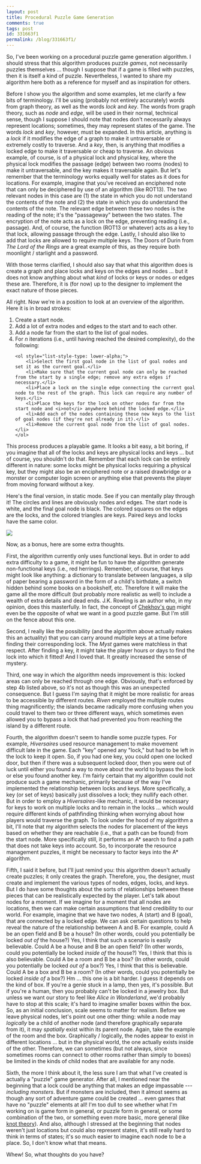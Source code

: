 ```yaml
---
layout: post
title: Procedural Puzzle Game Generation
comments: true
tags: post
id: 331663f1
permalink: /blog/331663f1/
---
```


So, I've been working on a procedural puzzle game generation algorithm. I should stress that this algorithm produces puzzle _games_, not necessarily puzzles themselves ... though I suppose that if a game is filled with puzzles, then it is itself a kind of puzzle. Nevertheless, I wanted to share my algorithm here both as a reference for myself and as inspiration for others.

Before I show you the algorithm and some examples, let me clarify a few bits of terminology. I'll be using (probably not entirely accurately) words from graph theory, as well as the words _lock_ and _key_. The words from graph theory, such as _node_ and _edge_, will be used in their normal, technical sense, though I suppose I should note that nodes don't necessarily always represent locations; sometimes, they may represent states of the game. The words _lock_ and _key_, however, must be expanded. In this article, anything is a _lock_ if it modifies the edge of a graph to make it untraversable or extremely costly to traverse. And a _key_, then, is anything that modifies a locked edge to make it traversable or cheap to traverse. An obvious example, of course, is of a physical lock and physical key, where the physical lock modifies the passage (edge) between two rooms (nodes) to make it untraversable, and the key makes it traversable again. But let's remember that the terminology works equally well for states as it does for locations. For example, imagine that you've received an enciphered note that can only be deciphered by use of an algorithm (like ROT13). The two relevant nodes in this case are (1) the state in which you do not understand the contents of the note and (2) the state in which you do understand the contents of the note. The relevant edge between these two nodes is the reading of the note; it's the "passageway" between the two states. The encryption of the note acts as a lock on the edge, preventing reading (i.e., passage). And, of course, the function (ROT13 or whatever) acts as a key to that lock, allowing passage through the edge. Lastly, I should also like to add that locks are allowed to require multiple keys. The Doors of Durin from _The Lord of the Rings_ are a great example of this, as they require both moonlight / starlight and a password.

With those terms clarified, I should also say that what this algorithm does is create a graph and place locks and keys on the edges and nodes ... but it does not know anything about what _kind_ of locks or keys or nodes or edges these are. Therefore, it is (for now) up to the designer to implement the exact nature of those pieces.

All right. Now we're in a position to look at an overview of the algorithm. Here it is in broad strokes:

<ol>
	<li>Create a start node.</li>
	<li>Add a lot of extra nodes and edges to the start and to each other.</li>
	<li>Add a node far from the start to the list of goal nodes.</li>
	<li>For <i>n</i> iterations (i.e., until having reached the desired complexity), do the following:</li>

    <ol style="list-style-type: lower-alpha;">
    	<li>Select the first goal node in the list of goal nodes and set it as the current goal.</li>
    	<li>Make sure that the current goal node can only be reached from the start by a single edge; remove any extra edges if necessary.</li>
    	<li>Place a lock on the single edge connecting the current goal node to the rest of the graph. This lock can require any number of keys.</li>
    	<li>Place the keys for the lock on other nodes far from the start node and <i>not</i> anywhere behind the locked edge.</li>
    	<li>Add each of the nodes containing these new keys to the list of goal nodes (if they're not already in it).</li>
    	<li>Remove the current goal node from the list of goal nodes.</li>
    </ol>

</ol>

This process produces a playable game. It looks a bit easy, a bit boring, if you imagine that all of the locks and keys are physical locks and keys ... but of course, you shouldn't do that. Remember that each lock can be entirely different in nature: some locks might be physical locks requiring a physical key, but they might also be an enciphered note or a raised drawbridge or a monster or computer login screen or anything else that prevents the player from moving forward without a key.

Here's the final version, in static mode. See if you can mentally play through it! The circles and lines are obviously nodes and edges. The start node is white, and the final goal node is black. The colored squares on the edges are the locks, and the colored triangles are keys. Paired keys and locks have the same color.

<p class="centered">
	<img src="/res/media/graph_static.png">
</p>

Now, as a bonus, here are some extra thoughts.

First, the algorithm currently only uses functional keys. But in order to add extra difficulty to a game, it might be fun to have the algorithm generate non-functional keys (i.e., red herrings). Remember, of course, that keys might look like anything: a dictionary to translate between languages, a slip of paper bearing a password in the form of a child's birthdate, a switch hidden behind some books on a bookshelf, etc. Therefore it will make the game all the more difficult (but probably more realistic as well) to include a wealth of extra details and dead ends. J.K. Rowling is an author who, in my opinion, does this masterfully. In fact, the concept of [Chekhov's gun](http://en.wikipedia.org/wiki/Chekhov%27s_gun) might even be the opposite of what we want in a good puzzle game. But I'm still on the fence about this one.

Second, I really like the possibility (and the algorithm above actually makes this an actuality) that you can carry around multiple keys at a time before finding their corresponding lock. The _Myst_ games were matchless in that respect. After finding a key, it might take the player hours or days to find the lock into which it fitted! And I loved that. It greatly increased the sense of mystery.

Third, one way in which the algorithm needs improvement is this: locked areas can only be reached through one edge. Obviously, that's enforced by step 4b listed above, so it's not as though this was an unexpected consequence. But I guess I'm saying that it might be more realistic for areas to be accessible by different routes. _Riven_ employed the multiple routes thing magnificently; the islands became radically more confusing when you could travel to them two or three different ways, which sometimes even allowed you to bypass a lock that had prevented you from reaching the island by a different route.

Fourth, the algorithm doesn't seem to handle some puzzle types. For example, _Hiversaires_ used resource management to make movement difficult late in the game. Each "key" opened any "lock," but had to be left in the lock to keep it open. So, if you had one key, you could open one locked door, but then if there was a subsequent locked door, then you were out of luck until either you found a way to move about the world to bypass the lock or else you found another key. I'm fairly certain that my algorithm could not produce such a game mechanic, primarily because of the way I've implemented the relationship between locks and keys. More specifically, a key (or set of keys) basically just dissolves a lock; they nullify each other. But in order to employ a _Hiversaires_-like mechanic, it would be necessary for keys to work on multiple locks and to remain in the locks ... which would require different kinds of pathfinding thinking when worrying about how players would traverse the graph. To look under the hood of my algorithm a bit, I'll note that my algorithm selects the nodes for placement of the keys based on whether they are reachable (i.e., that a path can be found) from the start node. More specifically still, it performs an A* search to find a path that does not take keys into account. So, to incorporate the resource management puzzles, it might be necessary to factor keys into the A* algorithm.

Fifth, I said it before, but I'll just remind you: this algorithm doesn't actually create puzzles; it only creates the graph. Therefore, you, the designer, must create and implement the various types of nodes, edges, locks, and keys. But I do have some thoughts about the sorts of relationships between these pieces that can be realistically expected by the player. Let's talk about nodes for a moment. If we imagine for a moment that all nodes are locations, then we can make certain assumptions that lend credibility to our world. For example, imagine that we have two nodes, A (start) and B (goal), that are connected by a locked edge. We can ask certain questions to help reveal the nature of the relationship between A and B. For example, could A be an open field and B be a house? (In other words, could you potentially be locked _out of_ the house?) Yes, I think that such a scenario is easily believable. Could A be a house and B be an open field? (In other words, could you potentially be locked _inside of_ the house?) Yes, I think that this is also believable. Could A be a room and B be a box? (In other words, could you potentially be locked _out of_ a box?) Yes, I think that this is believable. Could A be a box and B be a room? (In other words, could you potentially be locked _inside of_ a box?) Hm ... this one is a bit harder. I guess it depends on the kind of box. If you're a genie stuck in a lamp, then yes, it's possible. But if you're a human, then you probably can't be locked in a jewelry box. But unless we want our story to feel like _Alice in Wonderland_, we'd probably have to stop at this scale; it's hard to imagine smaller boxes within the box. So, as an initial conclusion, scale seems to matter for realism. Before we leave physical nodes, let's point out one other thing: while a node may _logically_ be a child of another node (and therefore graphically separate from it), it may _spatially_ exist within its parent node. Again, take the example of the room and the box. Graphically / logically, the nodes appear to exist in different locations ... but in the physical world, the one actually exists inside of the other. Therefore, we can sometimes (but not always, since sometimes rooms can connect to other rooms rather than simply to boxes) be limited in the kinds of child nodes that are available for any node.

Sixth, the more I think about it, the less sure I am that what I've created is actually a "puzzle" game generator. After all, I mentioned near the beginning that a lock could be anything that makes an edge impassable --- _including monsters_. But if monsters are included, then it almost seems as though any sort of adventure game could be created ... even games that have no "puzzle" elements at all! I'm too dull to see whether what I'm working on is game form in general, or puzzle form in general, or some combination of the two, or something even more basic, more general (like [knot theory](http://en.wikipedia.org/wiki/Knot_theory)). And also, although I stressed at the beginning that nodes weren't just locations but could also represent states, it's still really hard to think in terms of states; it's so much easier to imagine each node to be a place. So, I don't know what that means.

Whew! So, what thoughts do you have?
